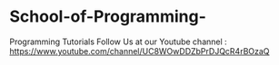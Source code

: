 # School-of-Programming-
Programming Tutorials 
Follow Us at our Youtube channel :
https://www.youtube.com/channel/UC8WOwDDZbPrDJQcR4rBOzaQ
